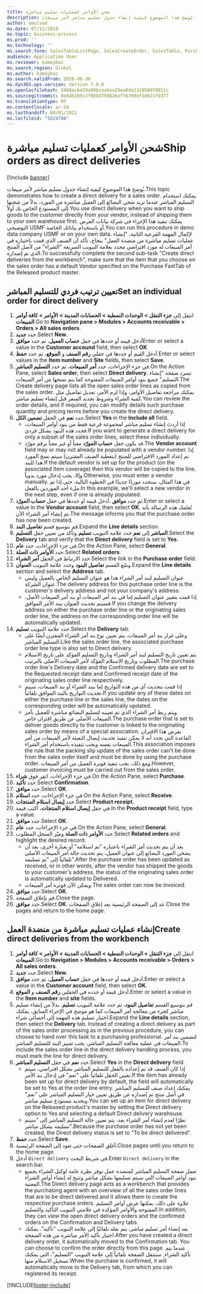 ```yaml
---
title: شحن الأوامر كعمليات تسليم مباشرة
description: يُوضح هذا الموضوع كيفية إنشاء جدول تسليم مباشر لأمر مبيعات.
author: omulvad
ms.date: 07/11/2019
ms.topic: business-process
ms.prod: ''
ms.technology: ''
ms.search.form: SalesTableListPage, SalesCreateOrder, SalesTable, PurchCreateFromSalesOrder, VendAccountItemLookup, SalesTableReferences, PurchTable, PurchTablePart, PurchEditLines, PurchTable, PurchTableReferences, MCRDropShipWorkbench, SalesShippingLine
audience: Application User
ms.reviewer: kamaybac
ms.search.region: Global
ms.author: kamaybac
ms.search.validFrom: 2016-06-30
ms.dyn365.ops.version: Version 7.0.0
ms.openlocfilehash: 5488ac6d29a99bcaa5ea29ea6da131858070011c
ms.sourcegitcommit: 0e8db169c3f90bd750826af76709ef5d621fd377
ms.translationtype: HT
ms.contentlocale: ar-SA
ms.lasthandoff: 04/01/2021
ms.locfileid: "5824788"
---
```

# <a name="ship-orders-as-direct-deliveries"></a><span data-ttu-id="05381-103">شحن الأوامر كعمليات تسليم مباشرة</span><span class="sxs-lookup"><span data-stu-id="05381-103">Ship orders as direct deliveries</span></span>

[!include [banner](../../includes/banner.md)]

<span data-ttu-id="05381-104">يُوضح هذا الموضوع كيفية إنشاء جدول تسليم مباشر لأمر مبيعات.</span><span class="sxs-lookup"><span data-stu-id="05381-104">This topic demonstrates how to create a direct delivery for a sales order.</span></span> <span data-ttu-id="05381-105">يمكنك استخدام التسليم المباشر عندما تريد شحن البضائع إلى العميل مباشرة من المورد، بدلاً من شحنها إلى المستودع الخاص بك أولاً.</span><span class="sxs-lookup"><span data-stu-id="05381-105">You use direct delivery when you want to ship goods to the customer directly from your vendor, instead of shipping them to your own warehouse first.</span></span> <span data-ttu-id="05381-106">يمكنك تنفيذ هذا الإجراء في شركة بيانات العرض التوضيحي USMF أو باستخدام بياناتك الخاصة.</span><span class="sxs-lookup"><span data-stu-id="05381-106">You can run this procedure in demo data company USMF or on your own data.</span></span> <span data-ttu-id="05381-107">لإكمال المهمة الفرعية الثانية، "إنشاء عمليات تسليم مباشرة من منضدة العمل" بنجاح، تأكد أن الصنف الذي قمت باختياره في أمر المبيعات له مورد افتراضي محدد بعلامة التبويب السريعة "الشراء" من لأصل المنتج الذي تم إصداره.</span><span class="sxs-lookup"><span data-stu-id="05381-107">To successfully complete the second sub-task "Create direct deliveries from the workbench", make sure that the item that you choose on the sales order has a default Vendor specified on the Purchase FastTab of the Released product master.</span></span>

## <a name="set-an-individual-order-for-direct-delivery"></a><span data-ttu-id="05381-108">تعيين ترتيب فردي للتسليم المباشر</span><span class="sxs-lookup"><span data-stu-id="05381-108">Set an individual order for direct delivery</span></span>
1. <span data-ttu-id="05381-109">انتقل إلى **جزء التنقل > الوحدات النمطية > الحسابات المدينة > الأوامر > كافة أوامر المبيعات**.</span><span class="sxs-lookup"><span data-stu-id="05381-109">Go to **Navigation pane > Modules > Accounts receivable > Orders > All sales orders**.</span></span>
2. <span data-ttu-id="05381-110">حدد **جديد**.</span><span class="sxs-lookup"><span data-stu-id="05381-110">Select **New**.</span></span>
3. <span data-ttu-id="05381-111">أدخل قيمة أو حددها في حقل **حساب العميل**، ثم حدد **موافق**</span><span class="sxs-lookup"><span data-stu-id="05381-111">Enter or select a value in the **Customer accound** field, then select **OK**</span></span>
4. <span data-ttu-id="05381-112">أدخل القيم أو حددها في حقلي **رقم الصنف** و **الموقع**، ثم حدد **حفظ**.</span><span class="sxs-lookup"><span data-stu-id="05381-112">Enter or select values in the **Item number** and **Site** fields, then select **Save**.</span></span>
5. <span data-ttu-id="05381-113">في جزء الإجراءات، حدد **أمر المبيعات**، ثم حدد **التسليم المباشر**.</span><span class="sxs-lookup"><span data-stu-id="05381-113">On the Action Pane, select **Sales order**, then select **Direct delivery**.</span></span> <span data-ttu-id="05381-114">تسرد صفحة "إنشاء التسليم" جميع بنود أوامر المبيعات المفتوحة كما يتم نسخها من أمر المبيعات.</span><span class="sxs-lookup"><span data-stu-id="05381-114">The Create delivery page lists all the open sales order lines as copied from the sales order.</span></span> <span data-ttu-id="05381-115">يمكنك مراجعة تفاصيل الأوامر، وإذا لزم الأمر، تعديل تفاصيل مثل كمية الشراء وشروط تحديد السعر قبل إنشاء تسليم مباشر.</span><span class="sxs-lookup"><span data-stu-id="05381-115">You can review the order details, and if required, you can modify details such purchase quantity and pricing terms before you create the direct delivery.</span></span>  
6. <span data-ttu-id="05381-116">حدد **نعم** في الحقل **تضمين الكل**.</span><span class="sxs-lookup"><span data-stu-id="05381-116">Select **Yes** in the **Include all** field.</span></span>
    - <span data-ttu-id="05381-117">إذا أردتَ إنشاء تسليم مباشر لمجموعة فرعية فقط من بنود أوامر المبيعات، فحدد هذه البنود بشكل فردي.</span><span class="sxs-lookup"><span data-stu-id="05381-117">If you want to generate a direct delivery for only a subset of the sales order lines, select these individually.</span></span>  
    - <span data-ttu-id="05381-118">قد يكون حقل **حساب المورّد** معبأ أو غير معبأ برقم مورّد‏‎.</span><span class="sxs-lookup"><span data-stu-id="05381-118">The **Vendor account** field may or may not already be populated with a vendor number.</span></span> <span data-ttu-id="05381-119">إذا تم إعداد المورد الافتراضي للمنتج (بتغطية الصنف المقترن) سيتم نسخ المورد هذا للبند.</span><span class="sxs-lookup"><span data-stu-id="05381-119">If the default vendor is set up for the product (on the associated Item coverage) then this vendor will be copied to the line.</span></span> <span data-ttu-id="05381-120">وإلا، يجب إدخال مورد يدوياً.</span><span class="sxs-lookup"><span data-stu-id="05381-120">Otherwise, you must enter a vendor manually.</span></span> <span data-ttu-id="05381-121">في هذا المثال، سنحدد موردًا جديدًا في الخطوة التالية، حتى إذا تم ملء أحد الموردين بالفعل.</span><span class="sxs-lookup"><span data-stu-id="05381-121">In this example, we'll select a new vendor in the next step, even if one is already populated.</span></span>   
7. <span data-ttu-id="05381-122">أدخل قيمة أو حددها في حقل **حساب المورّد‏‎**، ثم حدد **موافق**.</span><span class="sxs-lookup"><span data-stu-id="05381-122">Enter or select a value in the **Vendor account** field, then select **OK**.</span></span> <span data-ttu-id="05381-123">تُعلمك هذه الرسالة بأنه تم إنشاء أمر الشراء الآن.</span><span class="sxs-lookup"><span data-stu-id="05381-123">The message informs you that the purchase order has now been created.</span></span>   
8. <span data-ttu-id="05381-124">قم بتوسيع قسم **تفاصيل البند**.</span><span class="sxs-lookup"><span data-stu-id="05381-124">Expand the **Line details** section.</span></span>
9. <span data-ttu-id="05381-125">حدد علامة التبويب **تسليم** وتأكد من تعيين حقل **التسليم‏‎ المباشر** إلى **نعم**.</span><span class="sxs-lookup"><span data-stu-id="05381-125">Select the **Delivery** tab and verify that the **Direct delivery** field is set to **Yes**.</span></span>
10. <span data-ttu-id="05381-126">في جزء الإجراءات، حدد **عام**.</span><span class="sxs-lookup"><span data-stu-id="05381-126">On the Action Pane, select **General**.</span></span>
11. <span data-ttu-id="05381-127">حدد **الأوامر ذات الصلة‬**.</span><span class="sxs-lookup"><span data-stu-id="05381-127">Select **Related orders**.</span></span>
12. <span data-ttu-id="05381-128">حدد الارتباط في الحقل **أمر الشراء**.</span><span class="sxs-lookup"><span data-stu-id="05381-128">Select the link in the **Purchase order** field.</span></span>
13. <span data-ttu-id="05381-129">وسّع القسم **تفاصيل البنود‬** وحدد علامة التبويب **العنوان**.</span><span class="sxs-lookup"><span data-stu-id="05381-129">Expand the **Line details** section and select the **Address** tab.</span></span>
    - <span data-ttu-id="05381-130">عنوان التسليم لبند أمر الشراء هذا هو عنوان التسليم الخاص بالعميل وليس عنوان الشركة.</span><span class="sxs-lookup"><span data-stu-id="05381-130">The delivery address for this purchase order line is the customer's delivery address and not your company's address.</span></span>  
    - <span data-ttu-id="05381-131">إذا قمت بتغيير عنوان التسليم إما في بند أمر المبيعات أو بند أمر المبيعات الأصل، فسيتم تحديث العنوان ببند الأمر الموافق.</span><span class="sxs-lookup"><span data-stu-id="05381-131">If you change the delivery address on either the purchase order line or the originating sales order line, the address on the corresponding order line will be automatically updated.</span></span>  
14. <span data-ttu-id="05381-132">حدد علامة التبويب **تسليم**.</span><span class="sxs-lookup"><span data-stu-id="05381-132">Select the **Delivery** tab.</span></span>
    - <span data-ttu-id="05381-133">وعلى غرار بند أمر المبيعات، يتم تعيين نوع بند أمر الشراء المقترن أيضًا على التسليم المباشر.</span><span class="sxs-lookup"><span data-stu-id="05381-133">Like the sales order line, the associated purchase order line type is also set to Direct delivery.</span></span>  
    - <span data-ttu-id="05381-134">يتم تعيين تاريخ التسليم لبند أمر الشراء وتاريخ التسليم المؤكد على تاريخ الاستلام المطلوب وتاريخ الاستلام المؤكد لأمر المبيعات الأصلي بالترتيب.</span><span class="sxs-lookup"><span data-stu-id="05381-134">The purchase order line's Delivery date and the Confirmed delivery date are set to the Requested receipt date and Confirmed receipt date of the originating sales order line respectively.</span></span>   
    - <span data-ttu-id="05381-135">إذا قمت بتحديث أي من هذه التواريخ إما ببند الشراء أو بند المبيعات، سيتم تحديث التواريخ بالبند الموافق تلقائياً.</span><span class="sxs-lookup"><span data-stu-id="05381-135">If you update any of these dates on either the purchase line or the sales line, the dates on the corresponding order will be automatically updated.</span></span>     
    - <span data-ttu-id="05381-136">ويتم ربط أمر الشراء الذي تم تعيينه لتسليم البضائع مباشرة للعميل بأمر المبيعات الأصلي عن طريق اقتران خاص.</span><span class="sxs-lookup"><span data-stu-id="05381-136">The purchase order that is set to deliver goods directly to the customer is linked to the originating sales order by means of a special association.</span></span> <span data-ttu-id="05381-137">يفرض هذا الاقتران القاعدة التي تحدد أنه لا يمكن تنفيذ تحديث إيصال التعبئة لأمر المبيعات من أمر المبيعات نفسه ويجب تنفيذه باستخدام أمر الشراء.</span><span class="sxs-lookup"><span data-stu-id="05381-137">This association imposes the rule that the packing slip update of the sales order can't be done from the sales order itself and must be done by using the purchase order.</span></span> <span data-ttu-id="05381-138">ومع ذلك، يجب تنفيذ فوترة العميل من أمر المبيعات.</span><span class="sxs-lookup"><span data-stu-id="05381-138">However, customer invoicing must be carried out from the sales order.</span></span>  
15. <span data-ttu-id="05381-139">في جزء الإجراءات، انقر فوق **شراء**.</span><span class="sxs-lookup"><span data-stu-id="05381-139">On the Action Pane, select **Purchase**.</span></span>
16. <span data-ttu-id="05381-140">حدد **تأكيد**.</span><span class="sxs-lookup"><span data-stu-id="05381-140">Select **Confirmation**.</span></span>
17. <span data-ttu-id="05381-141">حدد **موافق**.</span><span class="sxs-lookup"><span data-stu-id="05381-141">Select **OK**.</span></span>
18. <span data-ttu-id="05381-142">في جزء الإجراءات، حدد **استلام**.</span><span class="sxs-lookup"><span data-stu-id="05381-142">On the Action Pane, select **Receive**.</span></span>
19. <span data-ttu-id="05381-143">حدد **إيصال استلام المنتجات**.</span><span class="sxs-lookup"><span data-stu-id="05381-143">Select **Product receipt**.</span></span>
20. <span data-ttu-id="05381-144">في حقل **إيصال استلام المنتجات**، اكتب قيمة.</span><span class="sxs-lookup"><span data-stu-id="05381-144">In the **Product receipt** field, type a value.</span></span>
21. <span data-ttu-id="05381-145">حدد **موافق**.</span><span class="sxs-lookup"><span data-stu-id="05381-145">Select **OK**.</span></span>
22. <span data-ttu-id="05381-146">في جزء الإجراءات، حدد **عام**.</span><span class="sxs-lookup"><span data-stu-id="05381-146">On the Action Pane, select **General**.</span></span>
23. <span data-ttu-id="05381-147">حدد **الأوامر ذات الصلة** وميّز السجل المطلوب.</span><span class="sxs-lookup"><span data-stu-id="05381-147">Select **Related orders** and highlight the desired record.</span></span>
    - <span data-ttu-id="05381-148">بعد أن يتم تحديث أمر الشراء باعتباره "تم استلامه" أو بعبارة أخرى، بعد أن يشحن المورد البضائع إلى عنوان العميل، يتم تحديث حالة أمر المبيعات الأصلي تلقائياً إلى "تم تسليمه".</span><span class="sxs-lookup"><span data-stu-id="05381-148">After the purchase order has been updated as received, or in other words, after the vendor has shipped the goods to your customer's address, the status of the originating sales order is automatically updated to Delivered.</span></span>  
    - <span data-ttu-id="05381-149">ويمكن الآن فوترة أمر المبيعات.</span><span class="sxs-lookup"><span data-stu-id="05381-149">The sales order can now be invoiced.</span></span>    
24. <span data-ttu-id="05381-150">حدد **موافق**.</span><span class="sxs-lookup"><span data-stu-id="05381-150">Select **OK**.</span></span>
25. <span data-ttu-id="05381-151">قم بإغلاق الصفحة.</span><span class="sxs-lookup"><span data-stu-id="05381-151">Close the page.</span></span>
26. <span data-ttu-id="05381-152">حدد **موافق**.</span><span class="sxs-lookup"><span data-stu-id="05381-152">Select **OK**.</span></span> <span data-ttu-id="05381-153">عد إلى الصفحة الرئيسية بعد إغلاق الصفحات.</span><span class="sxs-lookup"><span data-stu-id="05381-153">Close the pages and return to the home page.</span></span>

## <a name="create-direct-deliveries-from-the-workbench"></a><span data-ttu-id="05381-154">إنشاء عمليات تسليم مباشرة من منضدة العمل</span><span class="sxs-lookup"><span data-stu-id="05381-154">Create direct deliveries from the workbench</span></span>
1. <span data-ttu-id="05381-155">انتقل إلى **جزء التنقل > الوحدات النمطية > الحسابات المدينة > الأوامر > كافة أوامر المبيعات**.</span><span class="sxs-lookup"><span data-stu-id="05381-155">Go to **Navigation > Modules > Accounts receivable > Orders > All sales orders**.</span></span>
2. <span data-ttu-id="05381-156">حدد **جديد**.</span><span class="sxs-lookup"><span data-stu-id="05381-156">Select **New**.</span></span>
3. <span data-ttu-id="05381-157">أدخل قيمة أو حددها في حقل **حساب العميل**، ثم حدد **موافق**.</span><span class="sxs-lookup"><span data-stu-id="05381-157">Enter or select a value in the **Customer account** field, then select **OK**.</span></span>
4. <span data-ttu-id="05381-158">أدخل قيمة أو حدده في الحقلين **رقم الصنف** و **الموقع**.</span><span class="sxs-lookup"><span data-stu-id="05381-158">Enter or select a value in the **Item number** and **site** fields.</span></span>
5. <span data-ttu-id="05381-159">قم بتوسيع القسم **تفاصيل البنود**، ثم حدد علامة التبويب **تسليم**. بدلاً من إنشاء تسليم مباشر كجزء من معالجة أمر المبيعات كما هو موضح في الإجراء السابق، يمكنك اختيار تسليم هذه المهمة إلى أخصائي شراء.</span><span class="sxs-lookup"><span data-stu-id="05381-159">Expand the **Line details** section, then select the **Delivery** tab. Instead of creating a direct delivery as part of the sales order processing as in the previous procedure, you can choose to hand over this task to a purchasing professional.</span></span> <span data-ttu-id="05381-160">لتضمين بند أمر المبيعات في عملية معالجة التسليم المباشر، يجب تمييز البند للتسليم المباشر.</span><span class="sxs-lookup"><span data-stu-id="05381-160">To include the sales order line in the direct delivery handling process, you must mark the line for direct delivery.</span></span>  
6. <span data-ttu-id="05381-161">حدد **نعم** في حقل **التسليم المباشر**.</span><span class="sxs-lookup"><span data-stu-id="05381-161">Select **Yes** in the **Direct delivery** field.</span></span>
    - <span data-ttu-id="05381-162">إذا كان الصنف قد تم إعداده بالفعل للتسليم المباشر بشكل افتراضي، سيتم تعيين الحقل تلقائياً على "نعم" في إدخال بند الأمر.</span><span class="sxs-lookup"><span data-stu-id="05381-162">If the item has already been set up for direct delivery by default, the field will automatically be set to Yes at the order line entry.</span></span> <span data-ttu-id="05381-163">يمكنك إعداد صنف للتسليم المباشر في أصل منتج تم إصداره عن طريق تعيين خيار التسليم المباشر على "نعم" وتحديد مستودع تسليم مباشر.</span><span class="sxs-lookup"><span data-stu-id="05381-163">You can set up an item for direct delivery on the Released product's master by setting the Direct delivery option to Yes and selecting a default Direct delivery warehouse.</span></span>  
    - <span data-ttu-id="05381-164">نظرًا لعدم إنشاء أمر الشراء بعد، يتم تعيين حالة التسليم المباشر إلى "سيتم تسليمه بشكل مباشر".</span><span class="sxs-lookup"><span data-stu-id="05381-164">Because the purchase order has not yet been created, the Direct delivery status is set to "To be direct delivered".</span></span>   
7. <span data-ttu-id="05381-165">حدد **حفظ**.</span><span class="sxs-lookup"><span data-stu-id="05381-165">Select **Save**.</span></span>
8. <span data-ttu-id="05381-166">أغلق الصفحات حتى تعود إلى الصفحة الرئيسية.</span><span class="sxs-lookup"><span data-stu-id="05381-166">Close pages until you return to the home page.</span></span>
9. <span data-ttu-id="05381-167">أدخل `Direct delivery` في شريط البحث.</span><span class="sxs-lookup"><span data-stu-id="05381-167">Enter `Direct delivery` in the search bar.</span></span>
    - <span data-ttu-id="05381-168">تعمل صفحة التسليم المباشر كمنضدة عمل توفر نظرة عامة لوكيل الشراء بجميع بنود أوامر المبيعات التي سيتم تسليمها بشكل مباشر وتتيح له إنشاء أوامر الشراء المعنية.</span><span class="sxs-lookup"><span data-stu-id="05381-168">The Direct delivery page acts as a workbench that provides the purchasing agent with an overview of all the sales order lines that are to be direct delivered and it allows them to create the respective purchase orders.</span></span> <span data-ttu-id="05381-169">علاوة على ذلك، يمكنها عرض أوامر التسليم المفتوحة والأوامر المؤكدة في علامتي التبويب التأكيد والتسليم.</span><span class="sxs-lookup"><span data-stu-id="05381-169">In addition, they can view the open direct delivery orders and the confirmed orders on the Confirmation and Delivery tabs.</span></span>  
    - <span data-ttu-id="05381-170">بعد إنشاء أمر تسليم مباشر، يتم نقله تلقائيًا إلى علامة التبويب "تأكيد". يمكنك اختيار تأكيد الأمر مباشرة من هذه الصفحة.</span><span class="sxs-lookup"><span data-stu-id="05381-170">After you have created a direct delivery order, it automatically moved to the Confirmation tab. You can choose to confirm the order directly from this page.</span></span> <span data-ttu-id="05381-171">عندما يتم تأكيد الشراء, ستنتقل الصفحة تلقائياً إلى علامة التبويب "التسليم"، التي يمكنك تسجيل الاستلام منها.</span><span class="sxs-lookup"><span data-stu-id="05381-171">When the purchase is confirmed, it will automatically move to the Delivery tab, from which you can registered its receipt.</span></span>  



[!INCLUDE[footer-include](../../../includes/footer-banner.md)]